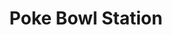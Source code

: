 ---
layout: place
title: "Poke Bowl Station"
permalink: /pennsylvania/lancaster/poke-bowl-station.html
stateAbbr: PA
stateName: Pennsylvania
cityName: Lancaster
place_id: ChIJI5eZ3dUlxokRWUaNP1NxhDc
photos:
  - name: >-
      places/ChIJI5eZ3dUlxokRWUaNP1NxhDc/photos/AeeoHcJPdSlF0EgjLSkosfyDKzwU8sn22W26jzPcfM_NCK8ahG9XXmiP8mW5T_qjEaliy6Ou3EUaV5uhtIikdLgnSRZffjDvFpUfiqo3o8jK1VZhmLDdryXKs95BnuX8EJ5XJcSWgx_6qb7s_yvxmOwBfVNwPOr7_gi7hVU--_OofZn1bNvNzO1p-ATfoYawJr_dXg7SVn2agG5_IexiPt_hUsKF3tg62NxjyFB5vgrveYD9-EzckP6lMs6N4-roKuxB_3QLyIUDbqyP_W55-Dims7dNp0fGKNA1pXv28VFJxbLoBsMhQfUqTDHT3o-XMMaeHazOFVxMuH2jPRy9Bbj4CIFBlPQaqScsbPREXqN1edbUgPjLuM221vBOKbUnidM9QtxxLBzAPpDe-kranU1pewQ2RES1JNLGPvoi66gMOxgfmQ
    widthPx: 4032
    heightPx: 1816
    authorAttributions:
      - displayName: michael mathers
        uri: https://maps.google.com/maps/contrib/100667454531453929679
        photoUri: >-
          https://lh3.googleusercontent.com/a-/ALV-UjXqXSxZS-0Wxvz8RNZaRmydJt5NeMh2TjgdqB7zwUKDvf-3dzNT=s100-p-k-no-mo
    flagContentUri: >-
      https://www.google.com/local/imagery/report/?cb_client=maps_api_places.places_api&image_key=!1e10!2sCIHM0ogKEICAgICWj5LtPw&hl=en-US
    googleMapsUri: >-
      https://www.google.com/maps/place//data=!3m4!1e2!3m2!1sCIHM0ogKEICAgICWj5LtPw!2e10!4m2!3m1!1s0x89c625d5dd999723:0x378471533f8d4659
  - name: >-
      places/ChIJI5eZ3dUlxokRWUaNP1NxhDc/photos/AeeoHcI2VBZUN15Nqb85y6IfgcXXwLXzvn_-PbElkpfzBkrLmyK4FswDZ8OxmmEU2CSfb3GB4lbIslyGPpVn4Brcr4ny7VewIXekpk3VQrc8fqVoDzF23j52uvVlCq-ERUXilg4hHqHibg-NWtJDrnCUfp_y-XHSoCibD2j2mHz36lArTSF1aigRvfDO1F1VqGgrbRmrLOTyaVro54LkNZ9ohtLaE7KgklrZrVOPrnpo474pKPN1kqPCCz5cclThqhVe8JV-0LccuopCMo0vCWi_oVuaEVomJuWVrnG7qkY0e7xFe0M2rJrnYYk4AAa-gTHkwi7vXmSQgo6VgXbcnBIyaCLXyi1ceCkBPMVzV4B3mG8-Cg0miEklHbuKcMYwQf4oN_L91sUfcwfgAbZFWAzl9T7QM5E2FEQsEkgYGkEhdnsjHA
    widthPx: 3024
    heightPx: 4032
    authorAttributions:
      - displayName: Dr. Elias Druckman
        uri: https://maps.google.com/maps/contrib/117270429771120525076
        photoUri: >-
          https://lh3.googleusercontent.com/a-/ALV-UjUBQF6jyoUL8Xegfmz3J4_3jCZ2YMW2AflZl0sEElIOZmz49kHD=s100-p-k-no-mo
    flagContentUri: >-
      https://www.google.com/local/imagery/report/?cb_client=maps_api_places.places_api&image_key=!1e10!2sCIHM0ogKEICAgIC28PeWbw&hl=en-US
    googleMapsUri: >-
      https://www.google.com/maps/place//data=!3m4!1e2!3m2!1sCIHM0ogKEICAgIC28PeWbw!2e10!4m2!3m1!1s0x89c625d5dd999723:0x378471533f8d4659
  - name: >-
      places/ChIJI5eZ3dUlxokRWUaNP1NxhDc/photos/AeeoHcJybRQWDlsiabg7u0jQYCxXfWjbVvqFUybdYRwljZX_5iaLwJI47IMZnVAtFol_sxxdtge5S8EupMY30MTxdqJmeZ3LJWoc3yDtuRH_y0LM5J56Ud_XjTbVmEPshps5rhp51XH1kjAZzxPljkvFAxvkjWNPjqrAwdgU7lmwWlloXqXkR9wJo-cqd2ogejEwm7drLNC70YgD8IJuOrWPL9gZAqxrKBFjLNbLgWZoftnKJM8SyPcAAo-RLRK7g0iRvcEzEZW8kYx_SOkT9phT6SoHXIexs2S9ZkHboJ0lNqy5ISrOtBVeeAiVWFPWDALix06tkDIjKUuNN7pTmxuXcJCHshUsUvU4g8HDqZ5CCjTEm7zW4mBPg-hW_8jU-0FOgP43AzaEkP5ofD6jao3gBdkUZa1Sv91CrPxcyRXAjsWPxVoh
    widthPx: 3000
    heightPx: 4000
    authorAttributions:
      - displayName: David Nagel-Nunez
        uri: https://maps.google.com/maps/contrib/114781754094687227958
        photoUri: >-
          https://lh3.googleusercontent.com/a-/ALV-UjW4GrBw1C-wp5E6lU26l8zbTL7J98fUFUp_V_miqIS2FattutvC=s100-p-k-no-mo
    flagContentUri: >-
      https://www.google.com/local/imagery/report/?cb_client=maps_api_places.places_api&image_key=!1e10!2sCIHM0ogKEICAgICf1uGM4QE&hl=en-US
    googleMapsUri: >-
      https://www.google.com/maps/place//data=!3m4!1e2!3m2!1sCIHM0ogKEICAgICf1uGM4QE!2e10!4m2!3m1!1s0x89c625d5dd999723:0x378471533f8d4659
  - name: >-
      places/ChIJI5eZ3dUlxokRWUaNP1NxhDc/photos/AeeoHcLX4K2A8dOsFq8yFWF4bVIBGzcdL-EfkGIlvFoKQRLMWq4ZRF5Yn3-UkzQjUjZxWa7ayzTT4p1Stqs7s--4lD5NkHM6GeDZrVuDL9uuqvikKadbCmVmKu4X2NTYvxGFVlkXxou1bkdsGSid_slCqyfElsXKpeh5LVkjdPRVhu47jfjr3BYIzVYvz5o80x0Id2ICssIuM0t4wXGM5ZyhEIPE5MnRQNnFPK-kBtVs-2_Yd72BteOdpRbh_qNG3UU6hDCouWAziZLVmy2TH-c6_Rn5mtpynvYOHDQ6MIlD_PzgqYoS2ebTu0KwO-ZUJP5ObX6blfTXSSgOeLWhnBx7D2HwRwYgSwDJFwuCZXqEpmafu_gZAkftEKd4aKvAtMRYEFkNGh_Z9Uy50tYh9ydQ65Nu68OUYIje0KX0Nbn1DWANr_4
    widthPx: 3000
    heightPx: 4000
    authorAttributions:
      - displayName: miny thanos
        uri: https://maps.google.com/maps/contrib/109122845050265043614
        photoUri: >-
          https://lh3.googleusercontent.com/a-/ALV-UjVBnDOQuMiWifsGz0FQnRFcyR4qImnuvCjx6k6ojwbRYaK_BRxg=s100-p-k-no-mo
    flagContentUri: >-
      https://www.google.com/local/imagery/report/?cb_client=maps_api_places.places_api&image_key=!1e10!2sCIHM0ogKEICAgID7nu2WgAE&hl=en-US
    googleMapsUri: >-
      https://www.google.com/maps/place//data=!3m4!1e2!3m2!1sCIHM0ogKEICAgID7nu2WgAE!2e10!4m2!3m1!1s0x89c625d5dd999723:0x378471533f8d4659
  - name: >-
      places/ChIJI5eZ3dUlxokRWUaNP1NxhDc/photos/AeeoHcKx60HUM3kOMnzpgwoeUxo7EdtSd6RzwgxwqwTteYbfbsGyaMFRxKZ5FIgcv9ubX-6wT-oZ3kaCv532yZQtTIzC9VqN41PYK0HblEdpRTi2_u13SBPxuG0bnVAeAGv2SGHJIjZwYxXjZwWC-QEhU3Gz7TOd2yh7BZP2WbVLk4iR6XUfU4IhuwSc1nezPZMpygdnSPcTR1oV9UNI7FF38zqjZVFVMnkb1UC-6Ta6s-zCyxwPLyCc3A-bDdPI2sgOI3AM2opOWWwDh5MvLNFHETNmUi5VE7GNYHPcQGvIEhyk6B7uM4QV2ETMRVB-N7Ifr47axIxCVIux_YoVUYLJF01v2wrLr_80XMt2Qn40MZM1h5gxJPiSU7hCX4e0waj_IH4HJjxbCp0LYqKOMZvlE6apRNAlnNvyaT4zuIrJX9RF4g
    widthPx: 3024
    heightPx: 4032
    authorAttributions:
      - displayName: Dr. Elias Druckman
        uri: https://maps.google.com/maps/contrib/117270429771120525076
        photoUri: >-
          https://lh3.googleusercontent.com/a-/ALV-UjUBQF6jyoUL8Xegfmz3J4_3jCZ2YMW2AflZl0sEElIOZmz49kHD=s100-p-k-no-mo
    flagContentUri: >-
      https://www.google.com/local/imagery/report/?cb_client=maps_api_places.places_api&image_key=!1e10!2sCIHM0ogKEICAgIC28PeWLw&hl=en-US
    googleMapsUri: >-
      https://www.google.com/maps/place//data=!3m4!1e2!3m2!1sCIHM0ogKEICAgIC28PeWLw!2e10!4m2!3m1!1s0x89c625d5dd999723:0x378471533f8d4659
  - name: >-
      places/ChIJI5eZ3dUlxokRWUaNP1NxhDc/photos/AeeoHcL9myK6snwwbLrFkRFZ2fkp82QmX4SiUJReJh49ZL3qxowC_mJUywAYFEKqV4nW5yF-omvDn9hDeyUy4RSnrhZ8lHeXmmPhKBIeY2sOIkZUbd9LAe8smm9Xq7M4YTzdPZPqUwWMCqILdGSrVpeVv1hzJJPe2wwJXZoWg1taPhaLL7hygydgesaZCye-A4vLfrcGnNGHszd1UHM1Qy35DA7oqtBm1KBfrVgBJJqRqmkybmiOzx_ilmzn6wBWH9fFxRDH2ENCLrky0TG3Gggs_0WeJ66Sor9T1XR7Y92-TKNaYONLvBwpj1xuxtOo65CI4lbzJ_9AcqtgdNn9hEA3QOGfPEvqNXKLHeaZaxWg4CFQVIZfO_xBxzxWM5EHua1OoSUwpcsywehsN7HZR865mXu9_tKzaS-lY1NTcApwZYe9AuAz
    widthPx: 4000
    heightPx: 3000
    authorAttributions:
      - displayName: miny thanos
        uri: https://maps.google.com/maps/contrib/109122845050265043614
        photoUri: >-
          https://lh3.googleusercontent.com/a-/ALV-UjVBnDOQuMiWifsGz0FQnRFcyR4qImnuvCjx6k6ojwbRYaK_BRxg=s100-p-k-no-mo
    flagContentUri: >-
      https://www.google.com/local/imagery/report/?cb_client=maps_api_places.places_api&image_key=!1e10!2sCIHM0ogKEICAgID7nuu3zQE&hl=en-US
    googleMapsUri: >-
      https://www.google.com/maps/place//data=!3m4!1e2!3m2!1sCIHM0ogKEICAgID7nuu3zQE!2e10!4m2!3m1!1s0x89c625d5dd999723:0x378471533f8d4659
  - name: >-
      places/ChIJI5eZ3dUlxokRWUaNP1NxhDc/photos/AeeoHcLikCIVAXtkxp9s4NAuqiUvPqX0Vvuzwmt-W_VxN3AHf_DRWWYQI_mz7CHKoRJDQczj9FVmDzTGWO5hB0J69c84hwggNsxZ5TL3LL4oh6UQK1b3uwMp-T5cq5yMm3LQdFWLvFk9toQNUg34xyR-2VraX0sy3YFoX986EfYHsMAhRK-5GjUqSxrz5XzSM-Gd-4skD-9w8lwwbxM2B3R1hWclvXR3xdgXMqplerhAMZmVbCysQifyrbEpiwanh38xayBKoniCl47ssHOWWmYJ3OLJjNpB9LhmBLjMD9Is7FuP2UxVu-sYHbDj1GG4_G7A20onq-ey2W1BcBnaI6G-TUWkjZ8uVdRAS3KJjX_M_T8XLg0kJMjUoZ3vHcoI5rNRXvDgERrus5AlrL1g6zH2KDPvlw0o9Y1E7oz12yX1KwIHzw
    widthPx: 4000
    heightPx: 3000
    authorAttributions:
      - displayName: miny thanos
        uri: https://maps.google.com/maps/contrib/109122845050265043614
        photoUri: >-
          https://lh3.googleusercontent.com/a-/ALV-UjVBnDOQuMiWifsGz0FQnRFcyR4qImnuvCjx6k6ojwbRYaK_BRxg=s100-p-k-no-mo
    flagContentUri: >-
      https://www.google.com/local/imagery/report/?cb_client=maps_api_places.places_api&image_key=!1e10!2sCIHM0ogKEICAgID7nuu3LQ&hl=en-US
    googleMapsUri: >-
      https://www.google.com/maps/place//data=!3m4!1e2!3m2!1sCIHM0ogKEICAgID7nuu3LQ!2e10!4m2!3m1!1s0x89c625d5dd999723:0x378471533f8d4659
  - name: >-
      places/ChIJI5eZ3dUlxokRWUaNP1NxhDc/photos/AeeoHcJoKqgFX_uyRFCQqYX66mc2cN1JaijiVYT1ZjzB0NF_iNmA4CbKP0WSFkIObKQGTscGHJmiciRm_49J5GrSdrZHESzB771v1YamBPAQ3tHH5PVLPUy-9wZ5sMcVGq-Mm4G-eFfscSBUqcJGDskvST5FiK4ul3n3zlY_3jdapoAY_9MohzeHT4fbegDf_cwkwOE6trIz4kksuYWadLxXDdMftrB3wj5S6t0H3t-PQz9dqx8QVWXO4C2TKF0rgFdcbDcNyVD-L5mTeZzDibOAxcUERNeybB2gOEdfWYvD5JeOtckWvu1iSoYgUQ8rP2KdY0e5drLo77em4RxNU2YmLO5PnvymWDo1T17yXNV0y3UxwtbveVYGRg_rZ_Mb0AVpbZXliC5DryxrTzO96LayS4hRFbFOJmxLIHk6eCQJih5rcQ
    widthPx: 3024
    heightPx: 4032
    authorAttributions:
      - displayName: Austin Boley
        uri: https://maps.google.com/maps/contrib/109879170695111020892
        photoUri: >-
          https://lh3.googleusercontent.com/a-/ALV-UjXgjCDJzP58DFBrbEnv4CtAQjpBiQYtHpPB1tgryicEN245vYGP=s100-p-k-no-mo
    flagContentUri: >-
      https://www.google.com/local/imagery/report/?cb_client=maps_api_places.places_api&image_key=!1e10!2sCIHM0ogKEICAgIDRhfP7bw&hl=en-US
    googleMapsUri: >-
      https://www.google.com/maps/place//data=!3m4!1e2!3m2!1sCIHM0ogKEICAgIDRhfP7bw!2e10!4m2!3m1!1s0x89c625d5dd999723:0x378471533f8d4659
  - name: >-
      places/ChIJI5eZ3dUlxokRWUaNP1NxhDc/photos/AeeoHcLXDe-mKcU_OPeq3u9k6oJnPXI9i4bnd5zCScAiQKdRDVWB-S_KoF0oEFoPm5AePr0RXwSSPhvAHOTAIsyyxGCGTHLRNIqwqzKqIZlE0w9Z6tXhvQJelyooifwy_rUHfotbdp_VVbC56KmyoEypEo7QJ3NKxvRyZyc8mn6YSv26SILaGShyqIYloARX-0npzb9c360mTf1apJTLiD70PGjp4G2gI5OrAZxlpvgAmkheIxXUzsTt7ctw4-hfNbny7ezKkLefkcVOYyDZg12DjX9OQhDt8GRxYaTYFoMLjW7c3ANc32b78k6uasi3neQqOQ24roVTqqnED0QKJ5TLmqd9OBgjYSxrqK4jmqxw-QUl9fDcspDAN22WUugufWq64XehFrlZEEJ7YbS0dIktil9lCS__bfzm7_OAob8KYh6DkxZK
    widthPx: 4032
    heightPx: 3024
    authorAttributions:
      - displayName: Austin Boley
        uri: https://maps.google.com/maps/contrib/109879170695111020892
        photoUri: >-
          https://lh3.googleusercontent.com/a-/ALV-UjXgjCDJzP58DFBrbEnv4CtAQjpBiQYtHpPB1tgryicEN245vYGP=s100-p-k-no-mo
    flagContentUri: >-
      https://www.google.com/local/imagery/report/?cb_client=maps_api_places.places_api&image_key=!1e10!2sCIHM0ogKEICAgIDRhfP7rwE&hl=en-US
    googleMapsUri: >-
      https://www.google.com/maps/place//data=!3m4!1e2!3m2!1sCIHM0ogKEICAgIDRhfP7rwE!2e10!4m2!3m1!1s0x89c625d5dd999723:0x378471533f8d4659
  - name: >-
      places/ChIJI5eZ3dUlxokRWUaNP1NxhDc/photos/AeeoHcL1XGcZUVeuhEfEKI6bY5d3zcB15QWvNP8JgoydebsBTEtOQuh89AWoH8TloCeTm29Isfde83HtgxyjPmRTfA8117PzhIjLWrHVG-pt78WiVKuwdn-JGWEyZIpXEdv9YAkolWcKGshCd2pr_0_ugA_AdcxkE64lY_e4xsQjKk1hbiYXK1f6YohO1XiNDtFshUjNig2hIY8DnN6uHmdl5kgtkGurKtg5tYblnuHuLyRg5mSztXrFCDOYCfNCsnQzDUztwYEzNhoGvHnNM8r28fdN4kNClVOH22o50YHBwKT5aZnfx6k6oLkspvfU7PDvdAsNz6r1Y3vuUoUDnX_8Oo8THnoYLBlnE_xjLXyAzzoDflqgb98y80-DSyPXKDVkPp-bRrWS9N6FInqky5mqWlHgY5wI-f5BU7BEVq1tFUUeuUM
    widthPx: 3000
    heightPx: 4000
    authorAttributions:
      - displayName: miny thanos
        uri: https://maps.google.com/maps/contrib/109122845050265043614
        photoUri: >-
          https://lh3.googleusercontent.com/a-/ALV-UjVBnDOQuMiWifsGz0FQnRFcyR4qImnuvCjx6k6ojwbRYaK_BRxg=s100-p-k-no-mo
    flagContentUri: >-
      https://www.google.com/local/imagery/report/?cb_client=maps_api_places.places_api&image_key=!1e10!2sCIHM0ogKEICAgID7nu3m_wE&hl=en-US
    googleMapsUri: >-
      https://www.google.com/maps/place//data=!3m4!1e2!3m2!1sCIHM0ogKEICAgID7nu3m_wE!2e10!4m2!3m1!1s0x89c625d5dd999723:0x378471533f8d4659
address: 367 Comet Dr, Lancaster, PA 17603, USA
street: 367 Comet Dr
city: Lancaster
state: PA
zip: '17603'
country: USA
neighborhood: null
latitude: '40.009007'
longitude: '-76.344761'
accessibility_options:
  wheelchairAccessibleParking: true
  wheelchairAccessibleEntrance: true
  wheelchairAccessibleRestroom: true
  wheelchairAccessibleSeating: true
business_status: OPERATIONAL
name: Poke Bowl Station
google_maps_links:
  directionsUri: >-
    https://www.google.com/maps/dir//''/data=!4m7!4m6!1m1!4e2!1m2!1m1!1s0x89c625d5dd999723:0x378471533f8d4659!3e0
  placeUri: https://maps.google.com/?cid=4000446971374290521
  writeAReviewUri: >-
    https://www.google.com/maps/place//data=!4m3!3m2!1s0x89c625d5dd999723:0x378471533f8d4659!12e1
  reviewsUri: >-
    https://www.google.com/maps/place//data=!4m4!3m3!1s0x89c625d5dd999723:0x378471533f8d4659!9m1!1b1
  photosUri: >-
    https://www.google.com/maps/place//data=!4m3!3m2!1s0x89c625d5dd999723:0x378471533f8d4659!10e5
primary_type: American Restaurant
opening_hours:
  regular: null
  current: null
secondary_opening_hours:
  regular:
    weekdayDescriptions: null
    type: null
  current:
    weekdayDescriptions: null
    type: null
phone: null
price_level: null
price_range: null
rating: null
rating_count: 0
website: null
description: null
reviews: null
parking_options: null
payment_options: null
allow_dogs: null
curbside_pickup: null
delivery: null
dine_in: null
good_for_children: null
good_for_groups: null
good_for_sports: null
live_music: null
menu_for_children: null
outdoor_seating: null
reservable: null
restroom: null
serves_beer: null
serves_breakfast: null
serves_brunch: null
serves_cocktails: null
serves_coffee: null
serves_dinner: null
serves_dessert: null
serves_lunch: null
serves_vegetarian_food: null
serves_wine: null
takeout: null

---